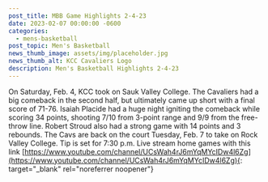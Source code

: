 ```yaml
---
post_title: MBB Game Highlights 2-4-23
date: 2023-02-07 00:00:00 -0600
categories:
  - mens-basketball
post_topic: Men's Basketball
news_thumb_image: assets/img/placeholder.jpg
news_thumb_alt: KCC Cavaliers Logo
description: Men's Basketball Highlights 2-4-23
---
```

On Saturday, Feb. 4, KCC took on Sauk Valley College. The Cavaliers had a big comeback in the second half, but ultimately came up short with a final score of 71-76. Isaiah Placide had a huge night igniting the comeback while scoring 34 points, shooting 7/10 from 3-point range and 9/9 from the free-throw line. Robert Stroud also had a strong game with 14 points and 3 rebounds. The Cavs are back on the court Tuesday, Feb. 7 to take on Rock Valley College. Tip is set for 7:30 p.m. Live stream home games with this link [https://www.youtube.com/channel/UCsWah4rJ6mYqMYcIDw4l6Zg](https://www.youtube.com/channel/UCsWah4rJ6mYqMYcIDw4l6Zg){: target="_blank" rel="noreferrer noopener"}